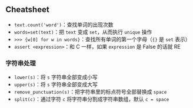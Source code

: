 ## Cheatsheet

- `text.count('word')`：查找单词的出现次数
- `words=set(text)`：把 `text` 变成 `set`，从而执行 `unique` 操作
- `>>> {w[0] for w in words}`：查找所有单词的第一个字母（`{}` 是 `set` 表示）
- `assert <expression>`：和 C 一样，如果 `expression` 是 False 的话就 RE

### 字符串处理

- `lower(s)`：将 `s` 字符串全部变成小写
- `upper(s)`：将 `s` 字符串全部变成大写
- `remove_punctuation(s)`：把字符串里的标点符号全部替换成 `space`
- `split(c)`：通过字符 `c` 将字符串分割成字符串数组，默认 `c = space`